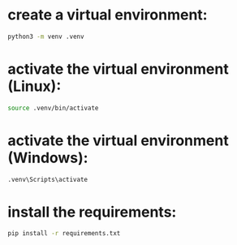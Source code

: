 # create a virtual environment:
```bash
python3 -m venv .venv
```

# activate the virtual environment (Linux):
```bash
source .venv/bin/activate
```

# activate the virtual environment (Windows):
```bash
.venv\Scripts\activate
```

# install the requirements:
```bash
pip install -r requirements.txt
```